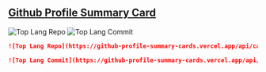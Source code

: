 ## [Github Profile Summary Card](https://github.com/vn7n24fzkq/github-profile-summary-cards)

![Top Lang Repo](https://github-profile-summary-cards.vercel.app/api/cards/repos-per-language?username=harshraj8843&theme=nord_dark) ![Top Lang Commit](https://github-profile-summary-cards.vercel.app/api/cards/most-commit-language?username=harshraj8843&theme=nord_dark)

```md
![Top Lang Repo](https://github-profile-summary-cards.vercel.app/api/cards/repos-per-language?username=harshraj8843&theme=nord_dark)

![Top Lang Commit](https://github-profile-summary-cards.vercel.app/api/cards/most-commit-language?username=harshraj8843&theme=nord_dark)
```
